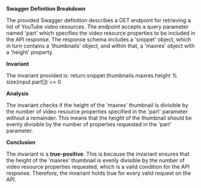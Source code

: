 **Swagger Definition Breakdown**

The provided Swagger definition describes a GET endpoint for retrieving a list of YouTube video resources. The endpoint accepts a query parameter named 'part' which specifies the video resource properties to be included in the API response. The response schema includes a 'snippet' object, which in turn contains a 'thumbnails' object, and within that, a 'maxres' object with a 'height' property.

**Invariant**

The invariant provided is: return.snippet.thumbnails.maxres.height % size(input.part[]) == 0

**Analysis**

The invariant checks if the height of the 'maxres' thumbnail is divisible by the number of video resource properties specified in the 'part' parameter without a remainder. This means that the height of the thumbnail should be evenly divisible by the number of properties requested in the 'part' parameter.

**Conclusion**

The invariant is a **true-positive**. This is because the invariant ensures that the height of the 'maxres' thumbnail is evenly divisible by the number of video resource properties requested, which is a valid condition for the API response. Therefore, the invariant holds true for every valid request on the API.
